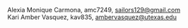 Alexia Monique Carmona, amc7249, sailors129@gmail.com\
Kari Amber Vasquez, kav835, ambervasquez@utexas.edu
